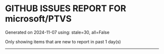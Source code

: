 
# GITHUB ISSUES REPORT FOR microsoft/PTVS


Generated on 2024-11-07 using: stale=30, all=False


Only showing items that are new to report in past 1 day(s)


---




















